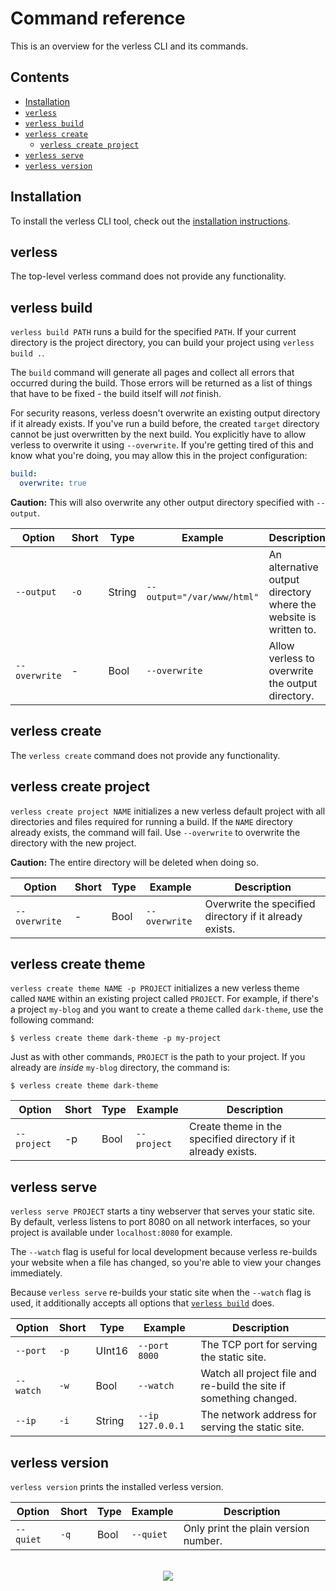 # Command reference

This is an overview for the verless CLI and its commands.

## Contents

* [Installation](#installation)
* [`verless`](#verless)
* [`verless build`](#verless-build)
* [`verless create`](#verless-create)
    * [`verless create project`](#verless-create-project)
* [`verless serve`](#verless-serve)
* [`verless version`](#verless-version)

## Installation

To install the verless CLI tool, check out the
[installation instructions](../README.md#img-srchttpsverlessdominikbraunioassetsimgdotpng-installation).

## verless

The top-level verless command does not provide any functionality.

## verless build

`verless build PATH` runs a build for the specified `PATH`. If your current directory is the project directory, you
can build your project using `verless build .`.

The `build` command will generate all pages and collect all errors that occurred during the build. Those errors will be
returned as a list of things that have to be fixed - the build itself will _not_ finish.

For security reasons, verless doesn't overwrite an existing output directory if it already exists. If you've run a
build before, the created `target` directory cannot be just overwritten by the next build. You explicitly have to
allow verless to overwrite it using `--overwrite`. If you're getting tired of this and know what you're doing, you may
allow this in the project configuration:

```yaml
build:
  overwrite: true
```

**Caution:** This will also overwrite any other output directory specified with `--output`.

| Option        | Short | Type   | Example                    | Description                                                      |
|---------------|-------|--------|----------------------------|------------------------------------------------------------------|
| `--output`    | `-o`  | String | `--output="/var/www/html"` | An alternative output directory where the website is written to. |
| `--overwrite` | -     | Bool   | `--overwrite`              | Allow verless to overwrite the output directory.                 |

## verless create

The `verless create` command does not provide any functionality.

## verless create project

`verless create project NAME` initializes a new verless default project with all directories and files required for
running a build. If the `NAME` directory already exists, the command will fail. Use `--overwrite` to overwrite the
directory with the new project.

**Caution:** The entire directory will be deleted when doing so.

| Option        | Short | Type   | Example       | Description                                             |
|---------------|-------|--------|---------------|---------------------------------------------------------|
| `--overwrite` | -     | Bool   | `--overwrite` | Overwrite the specified directory if it already exists. |

## verless create theme

`verless create theme NAME -p PROJECT` initializes a new verless theme called `NAME` within an existing project called
`PROJECT`. For example, if there's a project `my-blog` and you want to create a theme called `dark-theme`, use the
following command:

```shell script
$ verless create theme dark-theme -p my-project
```

Just as with other commands, `PROJECT` is the path to your project. If you already are _inside_ `my-blog` directory, the
command is:

```shell script
$ verless create theme dark-theme
```

| Option        | Short | Type   | Example       | Description                                                   |
|---------------|-------|--------|---------------|---------------------------------------------------------------|
| `--project`   | -p    | Bool   | `--project`   | Create theme in the specified directory if it already exists. |

## verless serve

`verless serve PROJECT` starts a tiny webserver that serves your static site. By default, verless listens to port 8080
on all network interfaces, so your project is available under `localhost:8080` for example.

The `--watch` flag is useful for local development because verless re-builds your website when a file has changed, so
you're able to view your changes immediately.

Because `verless serve` re-builds your static site when the `--watch` flag is used, it additionally accepts all options
that [`verless build`](#verless-build) does.

| Option    | Short | Type   | Example          | Description                                                        |
|-----------|-------|--------|------------------|--------------------------------------------------------------------|
| `--port`  | `-p`  | UInt16 | `--port 8000`    | The TCP port for serving the static site.                          |
| `--watch` | `-w`  | Bool   | `--watch`        | Watch all project file and re-build the site if something changed. |
| `--ip`    | `-i`  | String | `--ip 127.0.0.1` | The network address for serving the static site.                   |

## verless version

`verless version` prints the installed verless version.

| Option    | Short | Type   | Example   | Description                          |
|-----------|-------|--------|-----------|--------------------------------------|
| `--quiet` | `-q`  | Bool   | `--quiet` | Only print the plain version number. |

<p align="center">
<br>
<a href="https://github.com/verless/verless">
<img src="https://verless.dominikbraun.io/static/img/logo-footer-v1.0.0.png">
</a>
</p>
